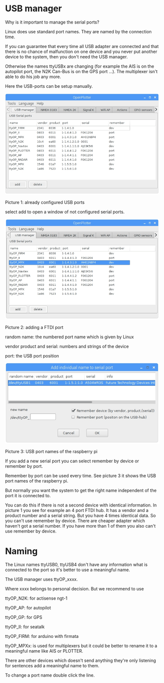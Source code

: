 # USB manager

Why is it important to manage the serial ports?

Linux does use standard port names. They are named by the connection time.

If you can guarantee that every time all USB adapter are connected and that there is no chance of malfunction on one device and you never put another device to the system, then you don't need the USB manager.

Otherwise the names ttyUSBx are changing (for example the AIS is on the autopilot port, the N2K Can-Bus is on the GPS port …). The multiplexer isn't able to do his job any more.

Here the USB-ports can be setup manually.

![](/en/USBmanager1.jpg)

Picture 1: already configured USB ports

select add to open a window of not configured serial ports.

![](/en/USBmanager2.jpg)

Picture 2: adding a FTDI port

random name: the numbered port name which is given by Linux

vendor product and serial: numbers and strings of the device

port: the USB port position

![](/en/USBform1.jpg)

Picture 3: USB port names of the raspberry pi

If you add a new serial port you can select remember by device or remember by port.

Remember by port can be used every time. See picture 3 it shows the USB port names of the raspberry pi.

But normally you want the system to get the right name independent of the port it is connected to.

You can do this if there is not a second device with identical information. In picture 1 you see for example an 4 port FTDI hub. It has a vendor and a product number and a serial string. But you have 4 times identical data. So you can't use remember by device. There are cheaper adapter which haven't got a serial number. If you have more than 1 of them you also can't use remember by device.

# Naming

The Linux names ttyUSB0, ttyUSB4 don't have any information what is connected to the port so it's better to use a meaningful name.

The USB manager uses ttyOP_xxxx.

Where xxxx belongs to personal decision. But we recommend to use

ttyOP\_N2K: for actisense ngt-1

ttyOP\_AP: for autopilot

ttyOP\_GP: for GPS

ttyOP\_II: for seatalk

ttyOP\_FIRM: for arduino with firmata

ttyOP\_MPXx: is used for multiplexers but it could be better to rename it to a meaningful name like AIS or PLOTTER.

There are other devices which doesn't send anything they're only listening for sentences add a meaningful name to them.

To change a port name double click the line.

